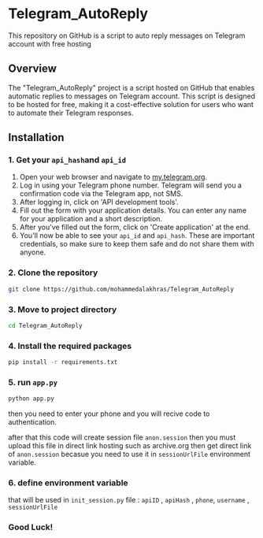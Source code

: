 



# Telegram_AutoReply 
This repository on GitHub is a script to auto reply messages on Telegram account  with free hosting

## Overview
The "Telegram_AutoReply" project is a script hosted on GitHub that enables automatic replies to messages on Telegram account. This script is designed to be hosted for free, making it a cost-effective solution for users who want to automate their Telegram responses.

## Installation
  ### 1. Get your `api_hash`and `api_id`
  1. Open your web browser and navigate to [my.telegram.org](https://my.telegram.org/).
  2. Log in using your Telegram phone number. Telegram will send you a confirmation code via the Telegram app, not SMS.
  3. After logging in, click on 'API development tools'.
  4. Fill out the form with your application details. You can enter any name for your application and a short description.
  5. After you've filled out the form, click on 'Create application' at the end.
  6. You'll now be able to see your `api_id` and `api_hash`. These are important credentials, so make sure to keep them safe and do not share them with anyone.
  
  ### 2. Clone the repository
  
  
  ```bash
  git clone https://github.com/mohammedalakhras/Telegram_AutoReply
  ```
  
  ### 3. Move to project directory
  
  ```bash
  cd Telegram_AutoReply
  ```
  ### 4. Install the required packages
  
  ```bash
  pip install -r requirements.txt
  ```
  
  
  ### 5. run `app.py` 
  ```bash
  python app.py
  ```
  then you need to enter your phone and you will recive code to authentication.
  
  after that this code will create session file `anon.session` 
  then you must upload this file in direct link hosting  such as archive.org 
  then get direct link of `anon.session` becasue you need to use it in
  `sessionUrlFile` environment variable.

  ### 6. define environment variable 
  that will be used in  `init_session.py` file : `apiID` , `apiHash` , `phone`, `username` , `sessionUrlFile` 
  
###  Good Luck! 
